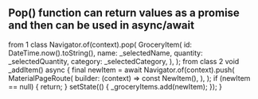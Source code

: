 ## Pop() function can return values as a promise and then can be used in async/await

from 1 class
Navigator.of(context).pop(
GroceryItem(
id: DateTime.now().toString(),
name: \_selectedName,
quantity: \_selectedQuantity,
category: \_selectedCategory,
),
);
from class 2
void \_addItem() async {
final newItem = await Navigator.of(context).push<GroceryItem>(
MaterialPageRoute(
builder: (context) => const NewItem(),
),
);
if (newItem == null) {
return;
}
setState(() {
\_groceryItems.add(newItem);
});
}
